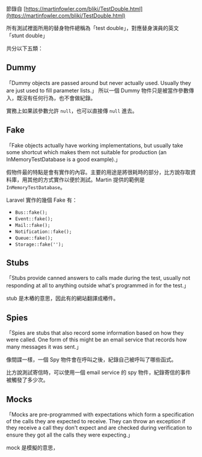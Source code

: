 節錄自 [https://martinfowler.com/bliki/TestDouble.html](https://martinfowler.com/bliki/TestDouble.html)

所有測試裡面所用的替身物件總稱為「test double」，對應替身演員的英文「stunt double」

共分以下五類：

## Dummy
「Dummy objects are passed around but never actually used. Usually they are just used to fill parameter lists.」
所以一個 Dummy 物件只是被當作參數傳入，既沒有任何行為，也不會做紀錄。

實務上如果該參數允許 `null`，也可以直接傳 `null` 進去。

## Fake
「Fake objects actually have working implementations, but usually take some shortcut which makes them not suitable for production (an InMemoryTestDatabase is a good example).」

假物件最的特點是會有實作的內容。主要的用途是將很耗時的部分，比方說存取資料庫，用其他的方式實作以便於測試。Martin 提供的範例是 `InMemoryTestDatabase`。

Laravel 實作的幾個 Fake 有：

* `Bus::fake();`
* `Event::fake();`
* `Mail::fake();`
* `Notification::fake();`
* `Queue::fake();`
* `Storage::fake('');`


## Stubs
「Stubs provide canned answers to calls made during the test, usually not responding at all to anything outside what's programmed in for the test.」

stub 是木樁的意思，因此有的網站翻譯成樁件。

## Spies
「Spies are stubs that also record some information based on how they were called. One form of this might be an email service that records how many messages it was sent.」

像間諜一樣，一個 Spy 物件會在呼叫之後，紀錄自己被呼叫了哪些函式。

比方說測試寄信時，可以使用一個 email service 的 spy 物件，紀錄寄信的事件被觸發了多少次。

## Mocks
「Mocks are pre-programmed with expectations which form a specification of the calls they are expected to receive. They can throw an exception if they receive a call they don't expect and are checked during verification to ensure they got all the calls they were expecting.」

mock 是模擬的意思，

